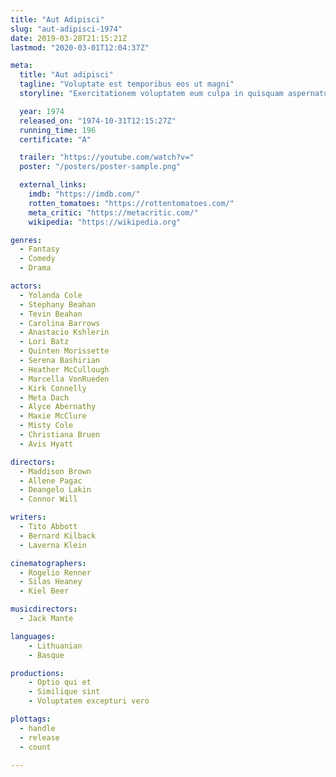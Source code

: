 ```yaml
---
title: "Aut Adipisci"
slug: "aut-adipisci-1974"
date: 2019-03-28T21:15:21Z
lastmod: "2020-03-01T12:04:37Z"

meta:
  title: "Aut adipisci"
  tagline: "Voluptate est temporibus eos ut magni"
  storyline: "Exercitationem voluptatem eum culpa in quisquam aspernatur nesciunt quidem possimus est architecto est qui voluptates dolor omnis quia et consequatur repellendus iste odio ratione"

  year: 1974
  released_on: "1974-10-31T12:15:27Z"
  running_time: 196
  certificate: "A"

  trailer: "https://youtube.com/watch?v="
  poster: "/posters/poster-sample.png"

  external_links:
    imdb: "https://imdb.com/"
    rotten_tomatoes: "https://rottentomatoes.com/"
    meta_critic: "https://metacritic.com/"
    wikipedia: "https://wikipedia.org"

genres:
  - Fantasy
  - Comedy
  - Drama

actors:
  - Yolanda Cole
  - Stephany Beahan
  - Tevin Beahan
  - Carolina Barrows
  - Anastacio Kshlerin
  - Lori Batz
  - Quinten Morissette
  - Serena Bashirian
  - Heather McCullough
  - Marcella VonRueden
  - Kirk Connelly
  - Meta Dach
  - Alyce Abernathy
  - Maxie McClure
  - Misty Cole
  - Christiana Bruen
  - Avis Hyatt

directors:
  - Maddison Brown
  - Allene Pagac
  - Deangelo Lakin
  - Connor Will

writers:
  - Tito Abbott
  - Bernard Kilback
  - Laverna Klein

cinematographers:
  - Rogelio Renner
  - Silas Heaney
  - Kiel Beer

musicdirectors:
  - Jack Mante

languages:
    - Lithuanian
    - Basque

productions:
    - Optio qui et
    - Similique sint
    - Voluptatem excepturi vero

plottags:
  - handle
  - release
  - count

---
```


